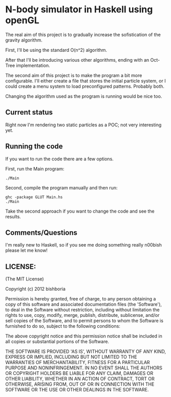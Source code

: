 # N-body simulator in Haskell using openGL

The real aim of this project is to gradually increase the sofistication of the
gravity algorithm.

First, I'll be using the standard O(n^2) algorithm.

After that I'll be introducing various other algorithms, ending with an
Oct-Tree implementation.

The second aim of this project is to make the program a bit more configurable.
I'll either create a file that stores the initial particle system, or I could
create a menu system to load preconfigured patterns. Probably both.

Changing the algorithm used as the program is running would be nice too.

## Current status

Right now I'm rendering two static particles as a POC; not very interesting yet.

## Running the code

If you want to run the code there are a few options.

First, run the Main program:

    ./Main

Second, compile the program manually and then run:

    ghc -package GLUT Main.hs
    ./Main

Take the second approach if you want to change the code and see the results.

## Comments/Questions

I'm really new to Haskell, so if you see me doing something really n00bish
please let me know!

## LICENSE:

(The MIT License)

Copyright (c) 2012 bishboria

Permission is hereby granted, free of charge, to any person obtaining
a copy of this software and associated documentation files (the
'Software'), to deal in the Software without restriction, including
without limitation the rights to use, copy, modify, merge, publish,
distribute, sublicense, and/or sell copies of the Software, and to
permit persons to whom the Software is furnished to do so, subject to
the following conditions:

The above copyright notice and this permission notice shall be
included in all copies or substantial portions of the Software.

THE SOFTWARE IS PROVIDED 'AS IS', WITHOUT WARRANTY OF ANY KIND,
EXPRESS OR IMPLIED, INCLUDING BUT NOT LIMITED TO THE WARRANTIES OF
MERCHANTABILITY, FITNESS FOR A PARTICULAR PURPOSE AND NONINFRINGEMENT.
IN NO EVENT SHALL THE AUTHORS OR COPYRIGHT HOLDERS BE LIABLE FOR ANY
CLAIM, DAMAGES OR OTHER LIABILITY, WHETHER IN AN ACTION OF CONTRACT,
TORT OR OTHERWISE, ARISING FROM, OUT OF OR IN CONNECTION WITH THE
SOFTWARE OR THE USE OR OTHER DEALINGS IN THE SOFTWARE.
